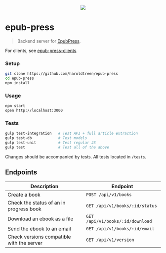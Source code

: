 <p align="center"><img src="https://cloud.githubusercontent.com/assets/1745854/14191006/397082b2-f75b-11e5-9f5b-6016d069556b.png"/>
</p>

# epub-press

> Backend server for [EpubPress](https://epub.press).

For clients, see [epub-press-clients](https://github.com/haroldtreen/epub-press-clients).

### Setup

```bash
git clone https://github.com/haroldtreen/epub-press
cd epub-press
npm install
```



### Usage

```bash
npm start
open http://localhost:3000
```

### Tests

```bash
gulp test-integration   # Test API + full article extraction
gulp test-db            # Test models
gulp test-unit          # Test regular JS
gulp test               # Test all of the above
```

Changes should be accompanied by tests. 
All tests located in `/tests`.

## Endpoints

|Description                                | Endpoint                          |
|-------------------------------------------|-----------------------------------|
|Create a book                              |`POST /api/v1/books`               |
|Check the status of an in progress book    |`GET /api/v1/books/:id/status`     |
|Download an ebook as a file                |`GET /api/v1/books/:id/download`   |
|Send the ebook to an email                 |`GET /api/v1/books/:id/email`      |
|Check versions compatible with the server  |`GET /api/v1/version`              |
